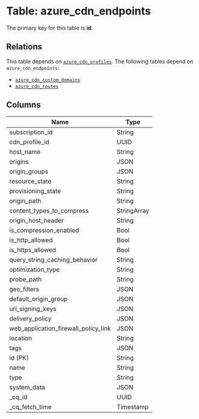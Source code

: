 # Table: azure_cdn_endpoints


The primary key for this table is **id**.

## Relations
This table depends on [`azure_cdn_profiles`](azure_cdn_profiles.md).
The following tables depend on `azure_cdn_endpoints`:
  - [`azure_cdn_custom_domains`](azure_cdn_custom_domains.md)
  - [`azure_cdn_routes`](azure_cdn_routes.md)

## Columns
| Name          | Type          |
| ------------- | ------------- |
|subscription_id|String|
|cdn_profile_id|UUID|
|host_name|String|
|origins|JSON|
|origin_groups|JSON|
|resource_state|String|
|provisioning_state|String|
|origin_path|String|
|content_types_to_compress|StringArray|
|origin_host_header|String|
|is_compression_enabled|Bool|
|is_http_allowed|Bool|
|is_https_allowed|Bool|
|query_string_caching_behavior|String|
|optimization_type|String|
|probe_path|String|
|geo_filters|JSON|
|default_origin_group|JSON|
|url_signing_keys|JSON|
|delivery_policy|JSON|
|web_application_firewall_policy_link|JSON|
|location|String|
|tags|JSON|
|id (PK)|String|
|name|String|
|type|String|
|system_data|JSON|
|_cq_id|UUID|
|_cq_fetch_time|Timestamp|